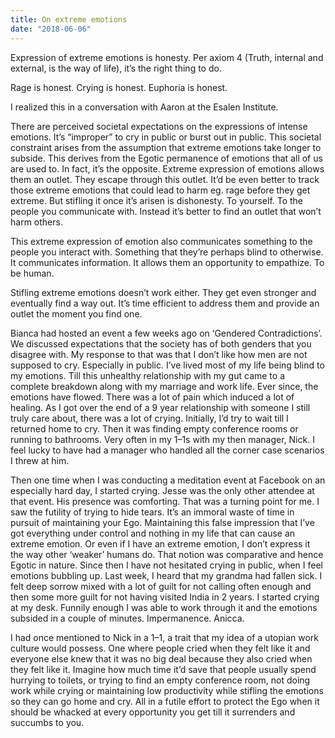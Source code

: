 ```yaml
---
title: On extreme emotions
date: "2018-06-06"
---
```


Expression of extreme emotions is honesty. Per axiom 4 (Truth, internal and external, is the way of life), it’s the right thing to do.

Rage is honest. Crying is honest. Euphoria is honest.

I realized this in a conversation with Aaron at the Esalen Institute.

There are perceived societal expectations on the expressions of intense emotions. It’s “improper” to cry in public or burst out in public. This societal constraint arises from the assumption that extreme emotions take longer to subside. This derives from the Egotic permanence of emotions that all of us are used to. In fact, it’s the opposite. Extreme expression of emotions allows them an outlet. They escape through this outlet. It’d be even better to track those extreme emotions that could lead to harm eg. rage before they get extreme. But stifling it once it’s arisen is dishonesty. To yourself. To the people you communicate with. Instead it’s better to find an outlet that won’t harm others.

This extreme expression of emotion also communicates something to the people you interact with. Something that they’re perhaps blind to otherwise. It communicates information. It allows them an opportunity to empathize. To be human.

Stifling extreme emotions doesn’t work either. They get even stronger and eventually find a way out. It’s time efficient to address them and provide an outlet the moment you find one.

Bianca had hosted an event a few weeks ago on ‘Gendered Contradictions’. We discussed expectations that the society has of both genders that you disagree with. My response to that was that I don’t like how men are not supposed to cry. Especially in public. I’ve lived most of my life being blind to my emotions. Till this unhealthy relationship with my gut came to a complete breakdown along with my marriage and work life. Ever since, the emotions have flowed. There was a lot of pain which induced a lot of healing. As I got over the end of a 9 year relationship with someone I still truly care about, there was a lot of crying. Initially, I’d try to wait till I returned home to cry. Then it was finding empty conference rooms or running to bathrooms. Very often in my 1–1s with my then manager, Nick. I feel lucky to have had a manager who handled all the corner case scenarios I threw at him.

Then one time when I was conducting a meditation event at Facebook on an especially hard day, I started crying. Jesse was the only other attendee at that event. His presence was comforting. That was a turning point for me. I saw the futility of trying to hide tears. It’s an immoral waste of time in pursuit of maintaining your Ego. Maintaining this false impression that I’ve got everything under control and nothing in my life that can cause an extreme emotion. Or even if I have an extreme emotion, I don’t express it the way other ‘weaker’ humans do. That notion was comparative and hence Egotic in nature. Since then I have not hesitated crying in public, when I feel emotions bubbling up. Last week, I heard that my grandma had fallen sick. I felt deep sorrow mixed with a lot of guilt for not calling often enough and then some more guilt for not having visited India in 2 years. I started crying at my desk. Funnily enough I was able to work through it and the emotions subsided in a couple of minutes. Impermanence. Anicca.

I had once mentioned to Nick in a 1–1, a trait that my idea of a utopian work culture would possess. One where people cried when they felt like it and everyone else knew that it was no big deal because they also cried when they felt like it. Imagine how much time it’d save that people usually spend hurrying to toilets, or trying to find an empty conference room, not doing work while crying or maintaining low productivity while stifling the emotions so they can go home and cry. All in a futile effort to protect the Ego when it should be whacked at every opportunity you get till it surrenders and succumbs to you.
